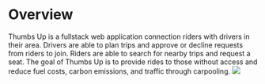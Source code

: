 # Overview
Thumbs Up is a fullstack web application connection riders with drivers in their area. Drivers are able to plan trips and approve or decline requests from riders to join. Riders are able to search for nearby trips and request a seat.
The goal of Thumbs Up is to provide rides to those without access and reduce fuel costs, carbon emissions, and traffic through carpooling.
![](login.gif)
